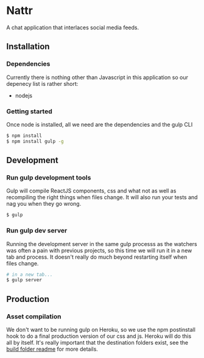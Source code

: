 Nattr
======

A chat application that interlaces social media feeds.

## Installation

### Dependencies

Currently there is nothing other than Javascript in this application so our depenecy list is rather short:
* nodejs

### Getting started
Once node is installed, all we need are the dependencies and the gulp CLI
```sh
$ npm install
$ npm install gulp -g
```

## Development

### Run gulp development tools

Gulp will compile ReactJS components, css and what not as well as recompiling the right things when files change. It will also run your tests and nag you when they go wrong.

```sh
$ gulp
```

### Run gulp dev server

Running the development server in the same gulp processs as the watchers was often a pain with previous projects, so this time we will run it in a new tab and process. It doesn't really do much beyond restarting itself when files change.

```sh
# in a new tab...
$ gulp server
```

## Production

### Asset compilation

We don't want to be running gulp on Heroku, so we use the npm postinstall hook to do a final production version of our css and js. Heroku will do this all by itself. It's really important that the destination folders exist, see the [build folder readme](https://github.com/dakuan/nattr/tree/master/build) for more details.